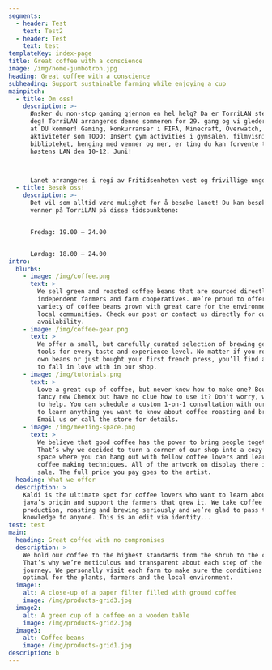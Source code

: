 ```yaml
---
segments:
  - header: Test
    text: Test2
  - header: Test
    text: test
templateKey: index-page
title: Great coffee with a conscience
image: /img/home-jumbotron.jpg
heading: Great coffee with a conscience
subheading: Support sustainable farming while enjoying a cup
mainpitch:
  - title: Om oss!
    description: >-
      Ønsker du non-stop gaming gjennom en hel helg? Da er TorriLAN stedet for
      deg! TorriLAN arrangeres denne sommeren for 29. gang og vi gleder oss til
      at DU kommer! Gaming, konkurranser i FIFA, Minecraft, Overwatch,
      aktiviteter som TODO: Insert gym activities i gymsalen, filmvisning på
      biblioteket, henging med venner og mer, er ting du kan forvente til
      høstens LAN den 10-12. Juni!



      Lanet arrangeres i regi av Fritidsenheten vest og frivillige ungdom fra Torridal. Alle som er i aldersgruppen 8. klasse – 18. år er hjertelig velkommen til å melde seg på. Inngang koster 210kr og inkluderer sitteplass med stol, soveplass og dusjmuligheter både fredag og lørdag.
  - title: Besøk oss!
    description: >-
      Det vil som alltid være mulighet for å besøke lanet! Du kan besøke dine
      venner på TorriLAN på disse tidspunktene:


      Fredag: 19.00 – 24.00


      Lørdag: 18.00 – 24.00
intro:
  blurbs:
    - image: /img/coffee.png
      text: >
        We sell green and roasted coffee beans that are sourced directly from
        independent farmers and farm cooperatives. We’re proud to offer a
        variety of coffee beans grown with great care for the environment and
        local communities. Check our post or contact us directly for current
        availability.
    - image: /img/coffee-gear.png
      text: >
        We offer a small, but carefully curated selection of brewing gear and
        tools for every taste and experience level. No matter if you roast your
        own beans or just bought your first french press, you’ll find a gadget
        to fall in love with in our shop.
    - image: /img/tutorials.png
      text: >
        Love a great cup of coffee, but never knew how to make one? Bought a
        fancy new Chemex but have no clue how to use it? Don't worry, we’re here
        to help. You can schedule a custom 1-on-1 consultation with our baristas
        to learn anything you want to know about coffee roasting and brewing.
        Email us or call the store for details.
    - image: /img/meeting-space.png
      text: >
        We believe that good coffee has the power to bring people together.
        That’s why we decided to turn a corner of our shop into a cozy meeting
        space where you can hang out with fellow coffee lovers and learn about
        coffee making techniques. All of the artwork on display there is for
        sale. The full price you pay goes to the artist.
  heading: What we offer
  description: >
    Kaldi is the ultimate spot for coffee lovers who want to learn about their
    java’s origin and support the farmers that grew it. We take coffee
    production, roasting and brewing seriously and we’re glad to pass that
    knowledge to anyone. This is an edit via identity...
test: test
main:
  heading: Great coffee with no compromises
  description: >
    We hold our coffee to the highest standards from the shrub to the cup.
    That’s why we’re meticulous and transparent about each step of the coffee’s
    journey. We personally visit each farm to make sure the conditions are
    optimal for the plants, farmers and the local environment.
  image1:
    alt: A close-up of a paper filter filled with ground coffee
    image: /img/products-grid3.jpg
  image2:
    alt: A green cup of a coffee on a wooden table
    image: /img/products-grid2.jpg
  image3:
    alt: Coffee beans
    image: /img/products-grid1.jpg
description: b
---
```

